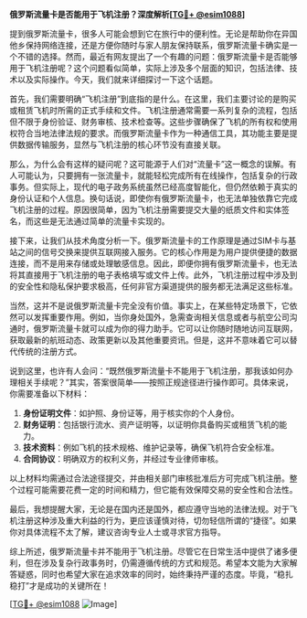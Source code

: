 **俄罗斯流量卡是否能用于飞机注册？深度解析[[TG💪+ @esim1088](https://t.me/s/esim1088)]**

提到俄罗斯流量卡，很多人可能会想到它在旅行中的便利性。无论是帮助你在异国他乡保持网络连接，还是方便你随时与家人朋友保持联系，俄罗斯流量卡确实是一个不错的选择。然而，最近有网友提出了一个有趣的问题：俄罗斯流量卡是否能够用于飞机注册呢？这个问题看似简单，实际上涉及多个层面的知识，包括法律、技术以及实际操作。今天，我们就来详细探讨一下这个话题。

首先，我们需要明确“飞机注册”到底指的是什么。在这里，我们主要讨论的是购买或租赁飞机时所需的正式手续和文件。飞机注册通常需要一系列复杂的流程，包括但不限于身份验证、财务审核、技术检查等。这些步骤确保了飞机的所有权和使用权符合当地法律法规的要求。而俄罗斯流量卡作为一种通信工具，其功能主要是提供数据传输服务，显然与飞机注册的核心环节没有直接关联。

那么，为什么会有这样的疑问呢？这可能源于人们对“流量卡”这一概念的误解。有人可能认为，只要拥有一张流量卡，就能轻松完成所有在线操作，包括复杂的行政事务。但实际上，现代的电子政务系统虽然已经高度智能化，但仍然依赖于真实的身份认证和个人信息。换句话说，即使你有俄罗斯流量卡，也无法单独依靠它完成飞机注册的过程。原因很简单，因为飞机注册需要提交大量的纸质文件和实体签名，而这些是无法通过简单的流量卡实现的。

接下来，让我们从技术角度分析一下。俄罗斯流量卡的工作原理是通过SIM卡与基站之间的信号交换来提供互联网接入服务。它的核心作用是为用户提供便捷的数据连接，而不是用来存储或处理敏感信息。因此，即便你拥有俄罗斯流量卡，也无法将其直接用于飞机注册的电子表格填写或文件上传。此外，飞机注册过程中涉及到的安全性和隐私保护要求极高，任何非官方渠道提供的服务都无法满足这些标准。

当然，这并不是说俄罗斯流量卡完全没有价值。事实上，在某些特定场景下，它依然可以发挥重要作用。例如，当你身处国外，急需查询相关信息或者与航空公司沟通时，俄罗斯流量卡就可以成为你的得力助手。它可以让你随时随地访问互联网，获取最新的航班动态、政策更新以及其他重要资讯。但是，这并不意味着它可以替代传统的注册方式。

说到这里，也许有人会问：“既然俄罗斯流量卡不能用于飞机注册，那我该如何办理相关手续呢？”其实，答案很简单——按照正规途径进行操作即可。具体来说，你需要准备以下材料：

1. **身份证明文件**：如护照、身份证等，用于核实你的个人身份。
2. **财务证明**：包括银行流水、资产证明等，以证明你具备购买或租赁飞机的能力。
3. **技术资料**：例如飞机的技术规格、维护记录等，确保飞机符合安全标准。
4. **合同协议**：明确双方的权利义务，并经过专业律师审核。

以上材料均需通过合法途径提交，并由相关部门审核批准后方可完成飞机注册。整个过程可能需要花费一定的时间和精力，但它能有效保障交易的安全性和合法性。

最后，我想提醒大家，无论是在国内还是国外，都应遵守当地的法律法规。对于飞机注册这种涉及重大利益的行为，更应该谨慎对待，切勿轻信所谓的“捷径”。如果你对具体流程不太了解，建议咨询专业人士或寻求官方指导。

综上所述，俄罗斯流量卡并不能用于飞机注册。尽管它在日常生活中提供了诸多便利，但在涉及复杂行政事务时，仍需遵循传统的方式和规范。希望本文能为大家解答疑惑，同时也希望大家在追求效率的同时，始终秉持严谨的态度。毕竟，“稳扎稳打”才是成功的关键所在！

[[TG💪+ @esim1088](https://t.me/s/esim1088) ![Image](https://i.postimg.cc/4NQfJmqS/Snipaste-2025-05-13-00-14-12.png)]